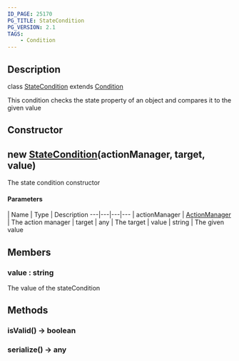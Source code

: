 ```yaml
---
ID_PAGE: 25170
PG_TITLE: StateCondition
PG_VERSION: 2.1
TAGS:
    - Condition
---
```

## Description

class [StateCondition](/classes/3.0/StateCondition) extends [Condition](/classes/3.0/Condition)

This condition checks the state property of an object and compares it to the given value

## Constructor

## new [StateCondition](/classes/3.0/StateCondition)(actionManager, target, value)

The state condition constructor

#### Parameters
 | Name | Type | Description
---|---|---|---
 | actionManager | [ActionManager](/classes/3.0/ActionManager) |      The action manager
 | target | any |      The target
 | value | string |      The given value
## Members

### value : string

The value of the stateCondition

## Methods

### isValid() &rarr; boolean


### serialize() &rarr; any


